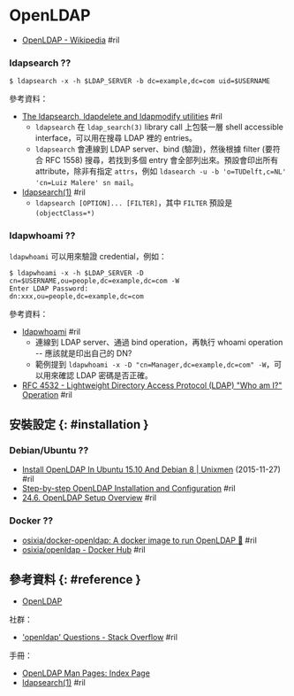 # OpenLDAP

  - [OpenLDAP \- Wikipedia](https://en.wikipedia.org/wiki/OpenLDAP) #ril

### ldapsearch ??

```
$ ldapsearch -x -h $LDAP_SERVER -b dc=example,dc=com uid=$USERNAME
```

參考資料：

  - [The ldapsearch, ldapdelete and ldapmodify utilities](http://en.tldp.org/HOWTO/LDAP-HOWTO/utilities.html) #ril
      - `ldapsearch` 在 `ldap_search(3)` library call 上包裝一層 shell accessible interface，可以用在搜尋 LDAP 裡的 entries。
      - `ldapsearch` 會連線到 LDAP server、bind (驗證)，然後根據 filter (要符合 RFC 1558) 搜尋，若找到多個 entry 會全部列出來。預設會印出所有 attribute，除非有指定 `attrs`，例如 `ldasearch -u -b 'o=TUDelft,c=NL' 'cn=Luiz Malere' sn mail`。
  - [ldapsearch(1)](https://www.openldap.org/software/man.cgi?query=ldapsearch) #ril
      - `ldapsearch [OPTION]... [FILTER]`，其中 `FILTER` 預設是 `(objectClass=*)`

### ldapwhoami ??

`ldapwhoami` 可以用來驗證 credential，例如：

```
$ ldapwhoami -x -h $LDAP_SERVER -D cn=$USERNAME,ou=people,dc=example,dc=com -W
Enter LDAP Password:
dn:xxx,ou=people,dc=example,dc=com
```

參考資料：

  - [ldapwhoami](https://www.openldap.org/software/man.cgi?query=ldapwhoami) #ril
      - 連線到 LDAP server、通過 bind operation，再執行 whoami operation -- 應該就是印出自己的 DN?
      - 範例提到 `ldapwhoami -x -D "cn=Manager,dc=example,dc=com" -W`，可以用來確認 LDAP 密碼是否正確。
  - [RFC 4532 \- Lightweight Directory Access Protocol \(LDAP\) "Who am I?" Operation](https://tools.ietf.org/html/rfc4532) #ril

## 安裝設定 {: #installation }

### Debian/Ubuntu ??

  - [Install OpenLDAP In Ubuntu 15\.10 And Debian 8 \| Unixmen](https://www.unixmen.com/install-openldap-in-ubuntu-15-10-and-debian-8/) (2015-11-27) #ril
  - [Step\-by\-step OpenLDAP Installation and Configuration](https://www.howtoforge.com/linux_openldap_setup_server_client) #ril
  - [24\.6\. OpenLDAP Setup Overview](https://www.centos.org/docs/5/html/Deployment_Guide-en-US/s1-ldap-quickstart.html) #ril

### Docker ??

  - [osixia/docker\-openldap: A docker image to run OpenLDAP 🐳](https://github.com/osixia/docker-openldap) #ril
  - [osixia/openldap \- Docker Hub](https://hub.docker.com/r/osixia/openldap/) #ril

## 參考資料 {: #reference }

  - [OpenLDAP](https://www.openldap.org/)

社群：

  - ['openldap' Questions - Stack Overflow](https://stackoverflow.com/questions/tagged/openldap) #ril

手冊：

  - [OpenLDAP Man Pages: Index Page](https://www.openldap.org/software/man.cgi)
  - [ldapsearch(1)](https://www.openldap.org/software/man.cgi?query=ldapsearch) #ril
